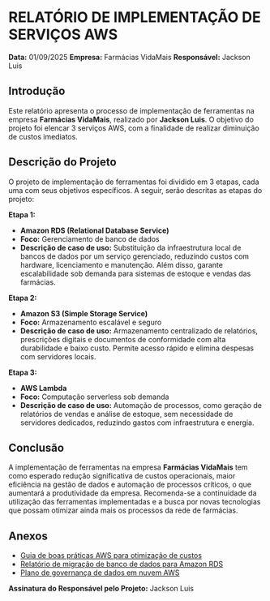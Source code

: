 # RELATÓRIO DE IMPLEMENTAÇÃO DE SERVIÇOS AWS

**Data:** 01/09/2025
**Empresa:** Farmácias VidaMais
**Responsável:** Jackson Luis

## Introdução

Este relatório apresenta o processo de implementação de ferramentas na empresa **Farmácias VidaMais**, realizado por **Jackson Luis**.
O objetivo do projeto foi elencar 3 serviços AWS, com a finalidade de realizar diminuição de custos imediatos.

## Descrição do Projeto

O projeto de implementação de ferramentas foi dividido em 3 etapas, cada uma com seus objetivos específicos.
A seguir, serão descritas as etapas do projeto:

**Etapa 1:**

* **Amazon RDS (Relational Database Service)**
* **Foco:** Gerenciamento de banco de dados
* **Descrição de caso de uso:** Substituição da infraestrutura local de bancos de dados por um serviço gerenciado, reduzindo custos com hardware, licenciamento e manutenção. Além disso, garante escalabilidade sob demanda para sistemas de estoque e vendas das farmácias.

**Etapa 2:**

* **Amazon S3 (Simple Storage Service)**
* **Foco:** Armazenamento escalável e seguro
* **Descrição de caso de uso:** Armazenamento centralizado de relatórios, prescrições digitais e documentos de conformidade com alta durabilidade e baixo custo. Permite acesso rápido e elimina despesas com servidores locais.

**Etapa 3:**

* **AWS Lambda**
* **Foco:** Computação serverless sob demanda
* **Descrição de caso de uso:** Automação de processos, como geração de relatórios de vendas e análise de estoque, sem necessidade de servidores dedicados, reduzindo gastos com infraestrutura e energia.

## Conclusão

A implementação de ferramentas na empresa **Farmácias VidaMais** tem como esperado redução significativa de custos operacionais, maior eficiência na gestão de dados e automação de processos críticos, o que aumentará a produtividade da empresa.
Recomenda-se a continuidade da utilização das ferramentas implementadas e a busca por novas tecnologias que possam otimizar ainda mais os processos da rede de farmácias.

## Anexos

* [Guia de boas práticas AWS para otimização de custos](https://aws.amazon.com/aws-cost-management/)
* [Relatório de migração de banco de dados para Amazon RDS](https://docs.aws.amazon.com/AmazonRDS/latest/UserGuide/CHAP_Migrating.html)
* [Plano de governança de dados em nuvem AWS](https://aws.amazon.com/architecture/data-analytics/)

**Assinatura do Responsável pelo Projeto:**
Jackson Luis
